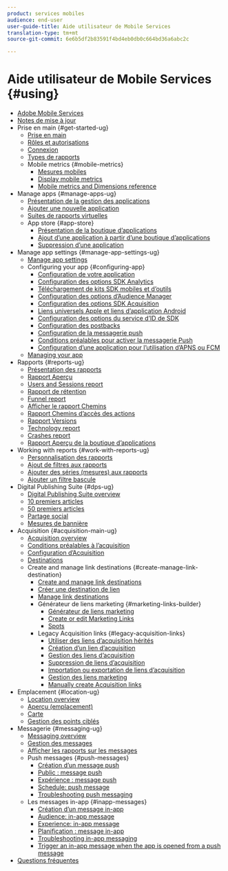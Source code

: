 ```yaml
---
product: services mobiles
audience: end-user
user-guide-title: Aide utilisateur de Mobile Services
translation-type: tm+mt
source-git-commit: 6e6b5df2b83591f4bd4eb0db0c664bd36a6abc2c

---
```



# Aide utilisateur de Mobile Services {#using}

+ [Adobe Mobile Services](home.md)
+ [Notes de mise à jour](whatsnew.md)
+ Prise en main {#get-started-ug}
   + [Prise en main](gs/gs.md)
   + [Rôles et autorisations](gs/c-mob-roles-and-permissions.md)
   + [Connexion](gs/gs-signin.md)
   + [Types de rapports](gs/reports-types.md)
   + Mobile metrics {#mobile-metrics}
      + [Mesures mobiles](gs/metrics/metrics.md)
      + [Display mobile metrics](gs/metrics/overview.md)
      + [Mobile metrics and Dimensions reference](gs/metrics/metrics-reference.md)
+ Manage apps {#manage-apps-ug}
   + [Présentation de la gestion des applications](manage-apps/manage-apps.md)
   + [Ajouter une nouvelle application](manage-apps/t-new-app.md)
   + [Suites de rapports virtuelles](manage-apps/c-mob-vrs.md)
   + App store {#app-store}
      + [Présentation de la boutique d’applications](manage-apps/c-app-store/c-app-store.md)
      + [Ajout d’une application à partir d’une boutique d’applications](manage-apps/c-app-store/t-app-store-app.md)
      + [Suppression d’une application](manage-apps/t-delete-apps.md)
+ Manage app settings {#manage-app-settings-ug}
   + [Manage app settings](c-manage-app-settings/c-manage-app-settings.md)
   + Configuring your app {#configuring-app}
      + [Configuration de votre application](c-manage-app-settings/c-mob-confg-app/c-mob-confg-app.md)
      + [Configuration des options SDK Analytics](c-manage-app-settings/c-mob-confg-app/t-config-analytics/t-config-analytics.md)
      + [Téléchargement de kits SDK mobiles et d’outils](c-manage-app-settings/c-mob-confg-app/t-config-analytics/download-sdk.md)
      + [Configuration des options d’Audience Manager](c-manage-app-settings/c-mob-confg-app/t-config-aam.md)
      + [Configuration des options SDK Acquisition](c-manage-app-settings/c-mob-confg-app/t-config-acquisition.md)
      + [Liens universels Apple et liens d’application Android](c-manage-app-settings/c-mob-confg-app/c-universal-app-links.md)
      + [Configuration des options du service d’ID de SDK](c-manage-app-settings/c-mob-confg-app/t-config-visitor.md)
      + [Configuration des postbacks](c-manage-app-settings/c-mob-confg-app/signals.md)
      + [Configuration de la messagerie push](c-manage-app-settings/c-mob-confg-app/configure-push-messaging/configure-push-messaging.md)
      + [Conditions préalables pour activer la messagerie Push](c-manage-app-settings/c-mob-confg-app/configure-push-messaging/prerequisites-push-messaging.md)
      + [Configuration d’une application pour l’utilisation d’APNS ou FCM](c-manage-app-settings/c-mob-confg-app/configure-push-messaging/configure-app-apns-gcm.md)
   + [Managing your app](c-manage-app-settings/c-mob-manage-app.md)
+ Rapports {#reports-ug}
   + [Présentation des rapports](usage/usage.md)
   + [Rapport Aperçu](usage/usage-overview.md)
   + [Users and Sessions report](usage/users-sessions.md)
   + [Rapport de rétention](usage/reports-retention.md)
   + [Funnel report](usage/reports-funnel.md)
   + [Afficher le rapport Chemins](usage/reports-view-paths.md)
   + [Rapport Chemins d’accès des actions](usage/reports-action-paths.md)
   + [Rapport Versions](usage/c-reports-versions.md)
   + [Technology report](usage/reports-technology.md)
   + [Crashes report](usage/c-crashes.md)
   + [Rapport Aperçu de la boutique d’applications](usage/c-app-store-store-performance.md)
+ Working with reports {#work-with-reports-ug}
   + [Personnalisation des rapports](usage/reports-customize/reports-customize.md)
   + [Ajout de filtres aux rapports](usage/reports-customize/t-reports-customize.md)
   + [Ajouter des séries (mesures) aux rapports](usage/reports-customize/t-reports-series.md)
   + [Ajouter un filtre bascule](usage/reports-customize/t-sticky-filter.md)
+ Digital Publishing Suite {#dps-ug}
   + [Digital Publishing Suite overview](dps/dps.md)
   + [10 premiers articles](dps/dps-top-ten-articles.md)
   + [50 premiers articles](dps/dps-top-50-articles.md)
   + [Partage social](dps/dps-social-sharing.md)
   + [Mesures de bannière](dps/dps-banner-metrics.md)
+ Acquisition {#acquisition-main-ug}
   + [Acquisition overview](acquisition-main/acquisition-main.md)
   + [Conditions préalables à l’acquisition](acquisition-main/c-acquisition-prerequisites.md)
   + [Configuration d’Acquisition](acquisition-main/t-enable-acquisition.md)
   + [Destinations](acquisition-main/c-create-destinations.md)
   + Create and manage link destinations {#create-manage-link-destination}
      + [Create and manage link destinations](acquisition-main/c-manage-link-destinations/c-manage-link-destinations.md)
      + [Créer une destination de lien](acquisition-main/c-manage-link-destinations/t-create-new-app-deep-link-destination.md)
      + [Manage link destinations](acquisition-main/c-manage-link-destinations/t-archive-unarchive-link-destinations.md)
      + Générateur de liens marketing {#marketing-links-builder}
         + [Générateur de liens marketing](acquisition-main/c-marketing-links-builder/c-marketing-links-builder.md)
         + [Create or edit Marketing Links](acquisition-main/c-marketing-links-builder/t-create-edit-adobe-links/t-create-edit-adobe-links.md)
         + [Spots](acquisition-main/c-marketing-links-builder/t-create-edit-adobe-links/t-interstitials.md)
      + Legacy Acquisition links {#legacy-acquisition-links}
         + [Utiliser des liens d’acquisition hérités](acquisition-main/c-marketing-links-builder/t-create-edit-adobe-links/c-use-legacy-acquisition-links/c-use-legacy-acquisition-links.md)
         + [Création d’un lien d’acquisition](acquisition-main/c-marketing-links-builder/t-create-edit-adobe-links/c-use-legacy-acquisition-links/t-acquisition-link.md)
         + [Gestion des liens d’acquisition](acquisition-main/c-marketing-links-builder/t-create-edit-adobe-links/c-use-legacy-acquisition-links/c-manage-acquisition-links/c-manage-acquisition-links.md)
         + [Suppression de liens d’acquisition](acquisition-main/c-marketing-links-builder/t-create-edit-adobe-links/c-use-legacy-acquisition-links/c-manage-acquisition-links/t-acquisition-del.md)
         + [Importation ou exportation de liens d’acquisition](acquisition-main/c-marketing-links-builder/t-create-edit-adobe-links/c-use-legacy-acquisition-links/c-manage-acquisition-links/t-acquisition-import.md)
         + [Gestion des liens marketing](acquisition-main/c-marketing-links-builder/c-manage-adobe-links.md)
         + [Manually create Acquisition links](acquisition-main/c-marketing-links-builder/acquisition-link-manual.md)
+ Emplacement {#location-ug}
   + [Location overview](location/location-overview.md)
   + [Aperçu (emplacement)](location/c-location-overview.md)
   + [Carte](location/c-map-points.md)
   + [Gestion des points ciblés](location/t-manage-points.md)
+ Messagerie {#messaging-ug}
   + [Messaging overview](in-app-messaging/in-app-messaging.md)
   + [Gestion des messages](in-app-messaging/messages-manage/messages-manage.md)
   + [Afficher les rapports sur les messages](in-app-messaging/messages-manage/view-message-reports.md)
   + Push messages {#push-messages}
      + [Création d’un message push](in-app-messaging/t-create-push-message/t-create-push-message.md)
      + [Public : message push](in-app-messaging/t-create-push-message/c-audience-push-message.md)
      + [Expérience : message push](in-app-messaging/t-create-push-message/c-experience-push-message.md)
      + [Schedule: push message](in-app-messaging/t-create-push-message/c-schedule-push-message.md)
      + [Troubleshooting push messaging](in-app-messaging/t-create-push-message/c-troubleshooting-push-messaging.md)
   + Les messages in-app {#inapp-messages}
      + [Création d’un message in-app](in-app-messaging/t-in-app-message/t-in-app-message.md)
      + [Audience: in-app message](in-app-messaging/t-in-app-message/c-audience-in-app-message.md)
      + [Experience: in-app message](in-app-messaging/t-in-app-message/c-experience-in-app-message.md)
      + [Planification : message in-app](in-app-messaging/t-in-app-message/c-schedule-in-app-message.md)
      + [Troubleshooting in-app messaging](in-app-messaging/t-in-app-message/in-apps-ts.md)
      + [Trigger an in-app message when the app is opened from a push message](in-app-messaging/t-mob-trig-in-app-open-app-from-push.md)
+ [Questions fréquentes](faq-mobile.md)